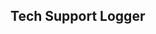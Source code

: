 <!-- This project was bootstrapped with [Create React App](https://github.com/facebook/create-react-app). -->

## Tech Support Logger
